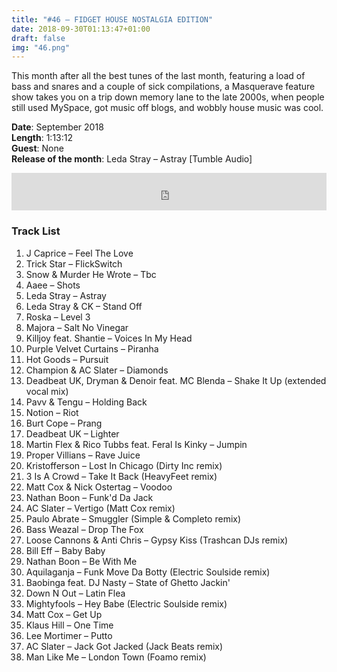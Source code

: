```yaml
---
title: "#46 – FIDGET HOUSE NOSTALGIA EDITION"
date: 2018-09-30T01:13:47+01:00
draft: false
img: "46.png"
---
```


This month after all the best tunes of the last month, featuring a load of bass and snares and a couple of sick compilations, a Masquerave feature show takes you on a trip down memory lane to the late 2000s, when people still used MySpace, got music off blogs, and wobbly house music was cool.

**Date**: September 2018  
**Length**: 1:13:12  
**Guest**: None  
**Release of the month**: Leda Stray – Astray [Tumble Audio]

<div>
<iframe width="100%" height="60" src="https://www.mixcloud.com/widget/iframe/?hide_cover=1&mini=1&feed=%2Fzkat%2Fmasquerave-podcast-46-fidget-house-nostalgia-edition%2F" frameborder="0" ></iframe>
</div>

### Track List

1. J Caprice – Feel The Love
2. Trick Star – FlickSwitch
3. Snow & Murder He Wrote – Tbc
4. Aaee – Shots
5. Leda Stray – Astray
6. Leda Stray & CK – Stand Off
7. Roska – Level 3
8. Majora – Salt No Vinegar
9. Killjoy feat. Shantie – Voices In My Head
10. Purple Velvet Curtains – Piranha
11. Hot Goods – Pursuit
12. Champion & AC Slater – Diamonds
13. Deadbeat UK, Dryman & Denoir feat. MC Blenda – Shake It Up (extended vocal mix)
14. Pavv & Tengu – Holding Back
15. Notion – Riot
16. Burt Cope – Prang
17. Deadbeat UK – Lighter
18. Martin Flex & Rico Tubbs feat. Feral Is Kinky – Jumpin
19. Proper Villians – Rave Juice
20. Kristofferson – Lost In Chicago (Dirty Inc remix)
21. 3 Is A Crowd – Take It Back (HeavyFeet remix)
22. Matt Cox & Nick Ostertag – Voodoo
23. Nathan Boon – Funk'd Da Jack
24. AC Slater – Vertigo (Matt Cox remix)
25. Paulo Abrate – Smuggler (Simple & Completo remix)
26. Bass Weazal – Drop The Fox
27. Loose Cannons & Anti Chris – Gypsy Kiss (Trashcan DJs remix)
28. Bill Eff – Baby Baby
29. Nathan Boon – Be With Me
30. Aquilaganja – Funk Move Da Botty (Electric Soulside remix)
31. Baobinga feat. DJ Nasty – State of Ghetto Jackin'
32. Down N Out – Latin Flea
33. Mightyfools – Hey Babe (Electric Soulside remix)
34. Matt Cox – Get Up
35. Klaus Hill – One Time
36. Lee Mortimer – Putto
37. AC Slater – Jack Got Jacked (Jack Beats remix)
38. Man Like Me – London Town (Foamo remix)
